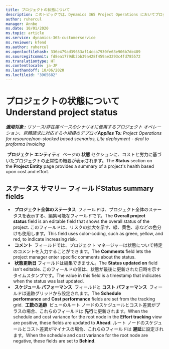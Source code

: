 ```yaml
---
title: プロジェクトの状態について
description: このトピックでは、Dynamics 365 Project Operations においてプロジェクトに割り当てられた状態ついて説明します。
author: ruhercul
manager: Annbe
ms.date: 10/01/2020
ms.topic: article
ms.service: dynamics-365-customerservice
ms.reviewer: kfend
ms.author: ruhercul
ms.openlocfilehash: 336e479ad39653af14cca7930fe63e906b7de489
ms.sourcegitcommit: fd8ea1779db2bb39a428f459ae3293c4fd785572
ms.translationtype: HT
ms.contentlocale: ja-JP
ms.lasthandoff: 10/06/2020
ms.locfileid: "3965682"
---
```

# <a name="understand-project-status"></a><span data-ttu-id="e4a50-103">プロジェクトの状態について</span><span class="sxs-lookup"><span data-stu-id="e4a50-103">Understand project status</span></span>

<span data-ttu-id="e4a50-104">_**適用対象 :** リソース/非在庫ベースのシナリオに使用するプロジェクト オペレーション、見積請求に対応する小規模のデプロイ_</span><span class="sxs-lookup"><span data-stu-id="e4a50-104">_**Applies To:** Project Operations for resource/non-stocked based scenarios, Lite deployment - deal to proforma invoicing_</span></span>


<span data-ttu-id="e4a50-105"> **プロジェクト エンティティ**  ページの **状態** セクションに、コストと労力に基づいたプロジェクトの正常性の概要が表示されます。</span><span class="sxs-lookup"><span data-stu-id="e4a50-105">The **Status** section on the **Project Entity** page provides a summary of a project's health based upon cost and effort.</span></span>


## <a name="status-summary-fields"></a><span data-ttu-id="e4a50-106">ステータス サマリー フィールド</span><span class="sxs-lookup"><span data-stu-id="e4a50-106">Status summary fields</span></span>

- <span data-ttu-id="e4a50-107"> **プロジェクト全体のステータス**  フィールドは、プロジェクト全体のステータスを表示する、編集可能なフィールドです。</span><span class="sxs-lookup"><span data-stu-id="e4a50-107">The **Overall project status** field is an editable field that shows the overall status of the project.</span></span> <span data-ttu-id="e4a50-108">このフィールドは、リスクの拡大を示す、緑、黄色、赤などの色分けも使用します。</span><span class="sxs-lookup"><span data-stu-id="e4a50-108">This field uses color-coding, such as green, yellow, and red, to indicate increasing risk.</span></span> 
- <span data-ttu-id="e4a50-109"> **コメント**  フィールドでは、プロジェクト マネージャーは状態について特定のコメントを入力することができます。</span><span class="sxs-lookup"><span data-stu-id="e4a50-109">The **Comments** field lets the project manager enter specific comments about the status.</span></span> 
- <span data-ttu-id="e4a50-110"> **状態更新日** フィールドは編集できません。</span><span class="sxs-lookup"><span data-stu-id="e4a50-110">The **Status updated on** field isn't editable.</span></span> <span data-ttu-id="e4a50-111">このフィールドの値は、状態が最後に更新された日時を示すタイムスタンプです。</span><span class="sxs-lookup"><span data-stu-id="e4a50-111">The value in this field is a timestamp that indicates when the status was last updated.</span></span>
- <span data-ttu-id="e4a50-112"> **スケジュール パフォーマンス**  フィールドと **コスト パフォーマンス**  フィールドは追跡グリッドから設定されます。</span><span class="sxs-lookup"><span data-stu-id="e4a50-112">The **Schedule performance** and **Cost performance** fields are set from the tracking grid.</span></span> <span data-ttu-id="e4a50-113"> **工数の追跡**  ビューのルート ノードのスケジュールとコスト差異がプラスの場合、これらのフィールドは **先行**に更新されます。</span><span class="sxs-lookup"><span data-stu-id="e4a50-113">When the schedule and cost variance for the root node in the **Effort tracking** view are positive, these fields are updated to **Ahead**.</span></span> <span data-ttu-id="e4a50-114">ルート ノードのスケジュールとコスト差異がマイナスの場合、これらのフィールドは **遅延**に設定されます。</span><span class="sxs-lookup"><span data-stu-id="e4a50-114">When the schedule and cost variance for the root node are negative, these fields are set to **Behind**.</span></span>
